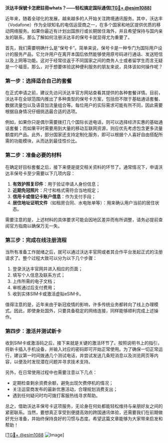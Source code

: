 **沃达丰保號卡怎麽註冊whats？——轻松搞定国际通信[[TG💪+ @esim1088](https://t.me/s/esim1088)]**

近年来，随着全球化的发展，越来越多的人开始关注跨境通讯服务。其中，沃达丰（Vodafone）作为全球知名的电信运营商之一，在多个国家和地区提供优质的移动网络服务。如果你最近有计划出国旅行或长期居住海外，并且希望保持与国内亲友的联系，那么了解如何注册沃达丰的保号卡就显得尤为重要了。

首先，我们需要明确什么是“保号卡”。简单来说，保号卡是一种专门为国际用户设计的服务产品，它允许用户在离开本国后依然能够使用原号码进行通话、发送短信以及上网等功能。这对于经常往返于不同国家之间的商务人士或者留学生而言无疑是一个福音。那么，对于想要体验这种便利服务的朋友来说，具体该如何操作呢？

### 第一步：选择适合自己的套餐

在正式申请之前，建议先访问沃达丰官方网站查看其提供的各种套餐详情。目前，沃达丰在全球范围内推出了多种类型的保号卡方案，包括但不限于基础通话套餐、数据流量包以及语音加流量组合等。每位用户的实际需求可能有所不同，因此需要根据自身情况仔细挑选最合适的选项。

例如，如果你只是偶尔需要拨打几个国际长途电话，则可以选择经济实惠的基础通话套餐；而如果平时需要用到大量的移动互联网资源，则应优先考虑包含更多流量额度的产品。此外，部分国家还支持定制化服务，即可以根据个人喜好自由搭配所需的功能模块，从而达到最佳性价比。

### 第二步：准备必要的材料

在确定好目标套餐之后，接下来便是提交相关资料的环节了。通常情况下，申请沃达丰保号卡至少需要以下几项内容：

1. **有效护照复印件**：用于验证申请人身份信息；
2. **近期免冠照片**：尺寸和格式需符合当地规定；
3. **信用卡或借记卡账户信息**：作为支付手段；
4. **居住地址证明文件**（如租房合同、水电账单等）：用来确认用户当前的居住状态。

需要注意的是，上述材料的具体要求可能会因地区差异而有所调整，请务必提前查阅官方指南以确保万无一失。

### 第三步：完成在线注册流程

当所有准备工作就绪之后，就可以通过沃达丰官网或者其合作平台发起正式的注册请求了。整个过程大致可以分为以下几个步骤：

1. 登录沃达丰官网并进入相应的页面；
2. 填写个人信息及联系方式；
3. 上传所需的电子文档；
4. 审核通过后支付费用；
5. 收到实体SIM卡或激活虚拟eSIM卡。

值得注意的是，近年来由于新冠疫情的影响，许多传统业务都转向了线上办理模式。因此，即使身处国外，只要具备稳定的网络连接，同样能够顺利完成上述操作。

### 第四步：激活并测试新卡

收到SIM卡或激活码之后，接下来就是关键的激活环节了。按照说明书上的指引，将新卡插入手机设备，并输入对应的密码即可开始正常使用。为了确保一切正常运行，建议第一时间拨通几个测试电话，并尝试发送几条短消息以及浏览网页等内容，以便及时发现潜在问题并寻求技术支持。

另外，在日常使用过程中也需要注意以下几点：

- 定期检查剩余资费余额，避免出现欠费停机的情况；
- 关注运营商发布的最新优惠活动，合理规划消费支出；
- 遇到任何疑问时均可拨打客服热线寻求帮助。

总之，借助沃达丰保号卡这项服务，无论身在何处都能轻松维持与亲朋好友之间的紧密联系。当然，要想真正享受到便捷高效的跨国通讯体验，还需要我们在前期做好充分准备，并始终保持良好的习惯与态度。希望这篇文章能够为大家带来启发和帮助！

[[TG💪+ @esim1088](https://t.me/s/esim1088) ![Image](https://i.postimg.cc/4NQfJmqS/Snipaste-2025-05-13-00-14-12.png)]